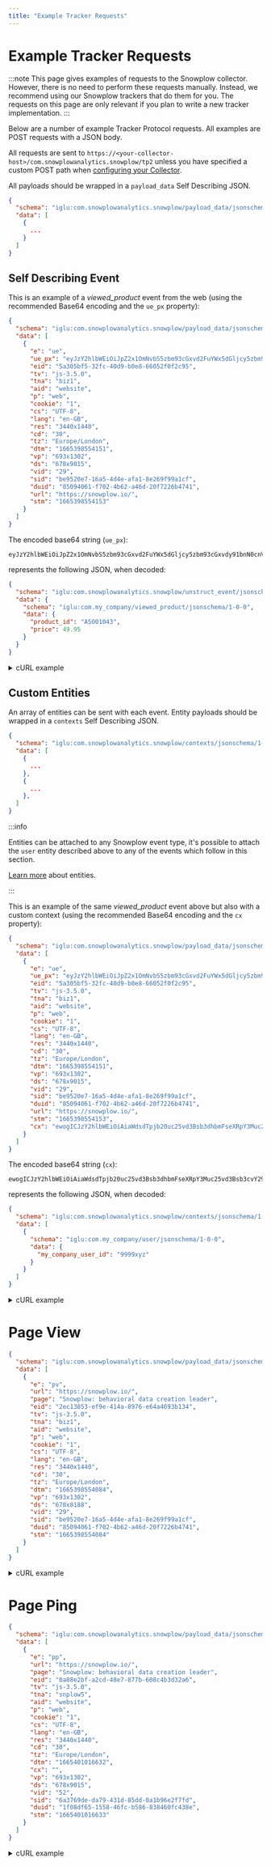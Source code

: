 ```yaml
---
title: "Example Tracker Requests"
---
```


# Example Tracker Requests

:::note
This page gives examples of requests to the Snowplow collector. However, there is no need to perform these requests manually. Instead, we recommend using our Snowplow trackers that do them for you.
The requests on this page are only relevant if you plan to write a new tracker implementation.
:::

Below are a number of example Tracker Protocol requests. All examples are POST requests with a JSON body.

All requests are sent to `https://<your-collector-host>/com.snowplowanalytics.snowplow/tp2` unless you have specified a custom POST path when [configuring your Collector](/docs/sources/configuring-collector/index.md).

All payloads should be wrapped in a `payload_data` Self Describing JSON.

```json
{
  "schema": "iglu:com.snowplowanalytics.snowplow/payload_data/jsonschema/1-0-4",
  "data": [
    {
      ...
    }
  ]
}
```

## Self Describing Event

This is an example of a _viewed_product_ event from the web (using the recommended Base64 encoding and the `ue_px` property):

```json
{
  "schema": "iglu:com.snowplowanalytics.snowplow/payload_data/jsonschema/1-0-4",
  "data": [
    {
      "e": "ue",
      "ue_px": "eyJzY2hlbWEiOiJpZ2x1OmNvbS5zbm93cGxvd2FuYWx5dGljcy5zbm93cGxvdy91bnN0cnVjdF9ldmVudC9qc29uc2NoZW1hLzEtMC0wIiwiZGF0YSI6eyJzY2hlbWEiOiJpZ2x1OmNvbS5teV9jb21wYW55L3ZpZXdlZF9wcm9kdWN0L2pzb25zY2hlbWEvMS0wLTAiLCJkYXRhIjp7InByb2R1Y3RfaWQiOiJBU08wMTA0MyIsInByaWNlIjo0OS45NX19fQ==",
      "eid": "5a305bf5-32fc-40d9-b0e8-66052f0f2c95",
      "tv": "js-3.5.0",
      "tna": "biz1",
      "aid": "website",
      "p": "web",
      "cookie": "1",
      "cs": "UTF-8",
      "lang": "en-GB",
      "res": "3440x1440",
      "cd": "30",
      "tz": "Europe/London",
      "dtm": "1665398554151",
      "vp": "693x1302",
      "ds": "678x9015",
      "vid": "29",
      "sid": "be9520e7-16a5-4d4e-afa1-8e269f99a1cf",
      "duid": "85094061-f702-4b62-a46d-20f7226b4741",
      "url": "https://snowplow.io/",
      "stm": "1665398554153"
    }
  ]
}
```

The encoded base64 string (`ue_px`):

```text
eyJzY2hlbWEiOiJpZ2x1OmNvbS5zbm93cGxvd2FuYWx5dGljcy5zbm93cGxvdy91bnN0cnVjdF9ldmVudC9qc29uc2NoZW1hLzEtMC0wIiwiZGF0YSI6eyJzY2hlbWEiOiJpZ2x1OmNvbS5teV9jb21wYW55L3ZpZXdlZF9wcm9kdWN0L2pzb25zY2hlbWEvMS0wLTAiLCJkYXRhIjp7InByb2R1Y3RfaWQiOiJBU08wMTA0MyIsInByaWNlIjo0OS45NX19fQ==
```

represents the following JSON, when decoded:

```json
{
  "schema": "iglu:com.snowplowanalytics.snowplow/unstruct_event/jsonschema/1-0-0",
  "data": {
    "schema": "iglu:com.my_company/viewed_product/jsonschema/1-0-0",
    "data": {
      "product_id": "ASO01043",
      "price": 49.95
    }
  }
}
```

<details>
  <summary>cURL example</summary>

  ```bash
  curl --request POST \ 
      --url https://collector.website.com/com.snowplowanalytics.snowplow/tp2 \ 
      --header 'Content-Type: application/json' \ 
      --data '{
      "schema": "iglu:com.snowplowanalytics.snowplow/payload_data/jsonschema/1-0-4",
      "data": [
        {
          "e": "ue",
          "ue_px": "eyJzY2hlbWEiOiJpZ2x1OmNvbS5zbm93cGxvd2FuYWx5dGljcy5zbm93cGxvdy91bnN0cnVjdF9ldmVudC9qc29uc2NoZW1hLzEtMC0wIiwiZGF0YSI6eyJzY2hlbWEiOiJpZ2x1OmNvbS5teV9jb21wYW55L3ZpZXdlZF9wcm9kdWN0L2pzb25zY2hlbWEvMS0wLTAiLCJkYXRhIjp7InByb2R1Y3RfaWQiOiJBU08wMTA0MyIsInByaWNlIjo0OS45NX19fQ==",
          "eid": "5a305bf5-32fc-40d9-b0e8-66052f0f2c95",
          "tv": "js-3.5.0",
          "tna": "biz1",
          "aid": "website",
          "p": "web",
          "cookie": "1",
          "cs": "UTF-8",
          "lang": "en-GB",
          "res": "3440x1440",
          "cd": "30",
          "tz": "Europe/London",
          "dtm": "1665398554151",
          "vp": "693x1302",
          "ds": "678x9015",
          "vid": "29",
          "sid": "be9520e7-16a5-4d4e-afa1-8e269f99a1cf",
          "duid": "85094061-f702-4b62-a46d-20f7226b4741",
          "url": "https://snowplow.io/",
          "stm": "1665398554153"
        }
      ]
    }'
  ```

</details>

## Custom Entities

An array of entities can be sent with each event. Entity payloads should be wrapped in a `contexts` Self Describing JSON.

```json
{
  "schema": "iglu:com.snowplowanalytics.snowplow/contexts/jsonschema/1-0-0",
  "data": [
    {
      ...
    },    
    {
      ...
    },
  ]
}
```

:::info

Entities can be attached to any Snowplow event type, it's possible to attach the `user` entity described above to any of the events which follow in this section.

[Learn more](/docs/understanding-your-pipeline/entities/index.md) about entities.

:::

This is an example of the same _viewed_product_ event above but also with a custom context (using the recommended Base64 encoding and the `cx` property):

```json
{
  "schema": "iglu:com.snowplowanalytics.snowplow/payload_data/jsonschema/1-0-4",
  "data": [
    {
      "e": "ue",
      "ue_px": "eyJzY2hlbWEiOiJpZ2x1OmNvbS5zbm93cGxvd2FuYWx5dGljcy5zbm93cGxvdy91bnN0cnVjdF9ldmVudC9qc29uc2NoZW1hLzEtMC0wIiwiZGF0YSI6eyJzY2hlbWEiOiJpZ2x1OmNvbS5teV9jb21wYW55L3ZpZXdlZF9wcm9kdWN0L2pzb25zY2hlbWEvMS0wLTAiLCJkYXRhIjp7InByb2R1Y3RfaWQiOiJBU08wMTA0MyIsInByaWNlIjo0OS45NX19fQ==",
      "eid": "5a305bf5-32fc-40d9-b0e8-66052f0f2c95",
      "tv": "js-3.5.0",
      "tna": "biz1",
      "aid": "website",
      "p": "web",
      "cookie": "1",
      "cs": "UTF-8",
      "lang": "en-GB",
      "res": "3440x1440",
      "cd": "30",
      "tz": "Europe/London",
      "dtm": "1665398554151",
      "vp": "693x1302",
      "ds": "678x9015",
      "vid": "29",
      "sid": "be9520e7-16a5-4d4e-afa1-8e269f99a1cf",
      "duid": "85094061-f702-4b62-a46d-20f7226b4741",
      "url": "https://snowplow.io/",
      "stm": "1665398554153",
      "cx": "ewogICJzY2hlbWEiOiAiaWdsdTpjb20uc25vd3Bsb3dhbmFseXRpY3Muc25vd3Bsb3cvY29udGV4dHMvanNvbnNjaGVtYS8xLTAtMCIsCiAgImRhdGEiOiBbCiAgICB7CiAgICAgICJzY2hlbWEiOiAiaWdsdTpjb20ubXlfY29tcGFueS91c2VyL2pzb25zY2hlbWEvMS0wLTAiLAogICAgICAiZGF0YSI6IHsKICAgICAgICAibXlfY29tcGFueV91c2VyX2lkIjogIjk5OTl4eXoiCiAgICAgIH0KICAgIH0KICBdCn0="
    }
  ]
}
```

The encoded base64 string (`cx`):

```text
ewogICJzY2hlbWEiOiAiaWdsdTpjb20uc25vd3Bsb3dhbmFseXRpY3Muc25vd3Bsb3cvY29udGV4dHMvanNvbnNjaGVtYS8xLTAtMCIsCiAgImRhdGEiOiBbCiAgICB7CiAgICAgICJzY2hlbWEiOiAiaWdsdTpjb20ubXlfY29tcGFueS91c2VyL2pzb25zY2hlbWEvMS0wLTAiLAogICAgICAiZGF0YSI6IHsKICAgICAgICAibXlfY29tcGFueV91c2VyX2lkIjogIjk5OTl4eXoiCiAgICAgIH0KICAgIH0KICBdCn0=
```

represents the following JSON, when decoded:

```json
{
  "schema": "iglu:com.snowplowanalytics.snowplow/contexts/jsonschema/1-0-0",
  "data": [
    {
      "schema": "iglu:com.my_company/user/jsonschema/1-0-0",
      "data": {
        "my_company_user_id": "9999xyz"
      }
    }
  ]
}
```

<details>
  <summary>cURL example</summary>

   ```bash
   curl --request POST \ 
      --url https://collector.website.com/com.snowplowanalytics.snowplow/tp2 \ 
      --header 'Content-Type: application/json' \ 
      --data '{
      "schema": "iglu:com.snowplowanalytics.snowplow/payload_data/jsonschema/1-0-4",
      "data": [
        {
          "e": "ue",
          "ue_px": "eyJzY2hlbWEiOiJpZ2x1OmNvbS5zbm93cGxvd2FuYWx5dGljcy5zbm93cGxvdy91bnN0cnVjdF9ldmVudC9qc29uc2NoZW1hLzEtMC0wIiwiZGF0YSI6eyJzY2hlbWEiOiJpZ2x1OmNvbS5teV9jb21wYW55L3ZpZXdlZF9wcm9kdWN0L2pzb25zY2hlbWEvMS0wLTAiLCJkYXRhIjp7InByb2R1Y3RfaWQiOiJBU08wMTA0MyIsInByaWNlIjo0OS45NX19fQ==",
          "eid": "5a305bf5-32fc-40d9-b0e8-66052f0f2c95",
          "tv": "js-3.5.0",
          "tna": "biz1",
          "aid": "website",
          "p": "web",
          "cookie": "1",
          "cs": "UTF-8",
          "lang": "en-GB",
          "res": "3440x1440",
          "cd": "30",
          "tz": "Europe/London",
          "dtm": "1665398554151",
          "vp": "693x1302",
          "ds": "678x9015",
          "vid": "29",
          "sid": "be9520e7-16a5-4d4e-afa1-8e269f99a1cf",
          "duid": "85094061-f702-4b62-a46d-20f7226b4741",
          "url": "https://snowplow.io/",
          "stm": "1665398554153",
          "cx": "ewogICJzY2hlbWEiOiAiaWdsdTpjb20uc25vd3Bsb3dhbmFseXRpY3Muc25vd3Bsb3cvY29udGV4dHMvanNvbnNjaGVtYS8xLTAtMCIsCiAgImRhdGEiOiBbCiAgICB7CiAgICAgICJzY2hlbWEiOiAiaWdsdTpjb20ubXlfY29tcGFueS91c2VyL2pzb25zY2hlbWEvMS0wLTAiLAogICAgICAiZGF0YSI6IHsKICAgICAgICAibXlfY29tcGFueV91c2VyX2lkIjogIjk5OTl4eXoiCiAgICAgIH0KICAgIH0KICBdCn0="
        }
      ]
    }'
  ```

</details>

# Page View

```json
{
  "schema": "iglu:com.snowplowanalytics.snowplow/payload_data/jsonschema/1-0-4",
  "data": [
    {
      "e": "pv",
      "url": "https://snowplow.io/",
      "page": "Snowplow: behavioral data creation leader",
      "eid": "2ec13853-ef9e-414a-8976-e64a4693b134",
      "tv": "js-3.5.0",
      "tna": "biz1",
      "aid": "website",
      "p": "web",
      "cookie": "1",
      "cs": "UTF-8",
      "lang": "en-GB",
      "res": "3440x1440",
      "cd": "30",
      "tz": "Europe/London",
      "dtm": "1665398554084",
      "vp": "693x1302",
      "ds": "678x8188",
      "vid": "29",
      "sid": "be9520e7-16a5-4d4e-afa1-8e269f99a1cf",
      "duid": "85094061-f702-4b62-a46d-20f7226b4741",
      "stm": "1665398554084"
    }
  ]
}
```

<details>
  <summary>cURL example</summary>

    ```bash
    curl --request POST \ 
      --url https://collector.website.com/com.snowplowanalytics.snowplow/tp2 \ 
      --header 'Content-Type: application/json' \ 
      --data '{
      "schema": "iglu:com.snowplowanalytics.snowplow/payload_data/jsonschema/1-0-4",
      "data": [
        {
          "e": "pv",
          "url": "https://snowplow.io/",
          "page": "Snowplow: behavioral data creation leader",
          "eid": "2ec13853-ef9e-414a-8976-e64a4693b134",
          "tv": "js-3.5.0",
          "tna": "biz1",
          "aid": "website",
          "p": "web",
          "cookie": "1",
          "cs": "UTF-8",
          "lang": "en-GB",
          "res": "3440x1440",
          "cd": "30",
          "tz": "Europe/London",
          "dtm": "1665398554084",
          "vp": "693x1302",
          "ds": "678x8188",
          "vid": "29",
          "sid": "be9520e7-16a5-4d4e-afa1-8e269f99a1cf",
          "duid": "85094061-f702-4b62-a46d-20f7226b4741",
          "stm": "1665398554084"
        }
      ]
    }'
    ```

</details>

# Page Ping

```json
{
  "schema": "iglu:com.snowplowanalytics.snowplow/payload_data/jsonschema/1-0-4",
  "data": [
    {
      "e": "pp",
      "url": "https://snowplow.io/",
      "page": "Snowplow: behavioral data creation leader",
      "eid": "0a88e2bf-a2cd-48e7-877b-608c4b3d32a6",
      "tv": "js-3.5.0",
      "tna": "snplow5",
      "aid": "website",
      "p": "web",
      "cookie": "1",
      "cs": "UTF-8",
      "lang": "en-GB",
      "res": "3440x1440",
      "cd": "30",
      "tz": "Europe/London",
      "dtm": "1665401016632",
      "cx": "",
      "vp": "693x1302",
      "ds": "678x9015",
      "vid": "52",
      "sid": "6a3769de-da79-431d-85dd-0a1b96e2f7fd",
      "duid": "1f08df65-1558-46fc-b586-838460fc438e",
      "stm": "1665401016633"
    }
  ]
}
```

<details>
  <summary>cURL example</summary>

    ```bash
    curl --request POST \ 
      --url https://collector.website.com/com.snowplowanalytics.snowplow/tp2 \ 
      --header 'Content-Type: application/json' \ 
      --data '{
      "schema": "iglu:com.snowplowanalytics.snowplow/payload_data/jsonschema/1-0-4",
      "data": [
        {
          "e": "pp",
          "url": "https://snowplow.io/",
          "page": "Snowplow: behavioral data creation leader",
          "eid": "0a88e2bf-a2cd-48e7-877b-608c4b3d32a6",
          "tv": "js-3.5.0",
          "tna": "snplow5",
          "aid": "website",
          "p": "web",
          "cookie": "1",
          "cs": "UTF-8",
          "lang": "en-GB",
          "res": "3440x1440",
          "cd": "30",
          "tz": "Europe/London",
          "dtm": "1665401016632",
          "cx": "",
          "vp": "693x1302",
          "ds": "678x9015",
          "vid": "52",
          "sid": "6a3769de-da79-431d-85dd-0a1b96e2f7fd",
          "duid": "1f08df65-1558-46fc-b586-838460fc438e",
          "stm": "1665401016633"
        }
      ]
    }'
    ```

</details>
